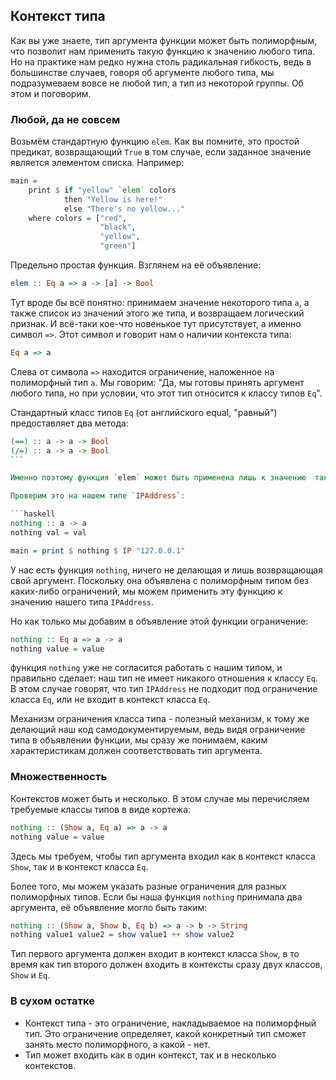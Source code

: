 Контекст типа
-------------

Как вы уже знаете, тип аргумента функции может быть полиморфным, что позволит нам применить такую функцию к значению любого типа. Но на практике нам редко нужна столь радикальная гибкость, ведь в большинстве случаев, говоря об аргументе любого типа, мы подразумеваем вовсе не любой тип, а тип из некоторой группы. Об этом и поговорим.

### Любой, да не совсем

Возьмём стандартную функцию `elem`. Как вы помните, это простой предикат, возвращающий `True` в том случае, если заданное значение является элементом списка. Например:

```haskell
main =
    print $ if "yellow" `elem` colors
            then "Yellow is here!"
            else "There's no yellow..."
    where colors = ["red",
                    "black",
                    "yellow",
                    "green"]
```

Предельно простая функция. Взглянем на её объявление:

```haskell
elem :: Eq a => a -> [a] -> Bool
```

Тут вроде бы всё понятно: принимаем значение некоторого типа `a`, а также список из значений этого же типа, и возвращаем логический признак. И всё-таки кое-что новенькое тут присутствует, а именно символ `=>`. Этот символ и говорит нам о наличии контекста типа:

```haskell
Eq a => a
```

Слева от символа `=>` находится ограничение, наложенное на полиморфный тип `a`. Мы говорим: "Да, мы готовы принять аргумент любого типа, но при условии, что этот тип относится к классу типов `Eq`".

Стандартный класс типов `Eq` (от английского equal, "равный") предоставляет два метода:

```haskell
(==) :: a -> a -> Bool
(/=) :: a -> a -> Bool
``` 

Именно поэтому функция `elem` может быть применена лишь к значению  такого типа, который предоставляет свои реализации методов "равно" `==` и "не равно" `/=`. Оно и понятно: далеко не для всех типов операция проверки на равенство имеет смысл.

Проверим это на нашем типе `IPAddress`:

```haskell
nothing :: a -> a
nothing val = val

main = print $ nothing $ IP "127.0.0.1"
```

У нас есть функция `nothing`, ничего не делающая и лишь возвращающая свой аргумент. Поскольку она объявлена с полиморфным типом без каких-либо ограничений, мы можем применить эту функцию к значению нашего типа `IPAddress`.

Но как только мы добавим в объявление этой функции ограничение:

```haskell
nothing :: Eq a => a -> a
nothing value = value
```

функция `nothing` уже не согласится работать с нашим типом, и правильно сделает: наш тип не имеет никакого отношения к классу `Eq`. В этом случае говорят, что тип `IPAddress` не подходит под ограничение класса `Eq`, или не входит в контекст класса `Eq`.

Механизм ограничения класса типа - полезный механизм, к тому же делающий наш код самодокументируемым, ведь видя ограничение типа в объявлении функции, мы сразу же понимаем, каким характеристикам должен соответствовать тип аргумента.

### Множественность

Контекстов может быть и несколько. В этом случае мы перечисляем требуемые классы типов в виде кортежа:

```haskell
nothing :: (Show a, Eq a) => a -> a
nothing value = value
```

Здесь мы требуем, чтобы тип аргумента входил как в контекст класса `Show`, так и в контекст класса `Eq`.

Более того, мы можем указать разные ограничения для разных полиморфных типов. Если бы наша функция `nothing` принимала два аргумента, её объявление могло быть таким:

```haskell
nothing :: (Show a, Show b, Eq b) => a -> b -> String
nothing value1 value2 = show value1 ++ show value2
```

Тип первого аргумента должен входит в контекст класса `Show`, в то время как тип второго должен входить в контексты сразу двух классов, `Show` и `Eq`.

### В сухом остатке

* Контекст типа - это ограничение, накладываемое на полиморфный тип. Это ограничение определяет, какой конкретный тип сможет занять место полиморфного, а какой - нет.
* Тип может входить как в один контекст, так и в несколько контекстов.

